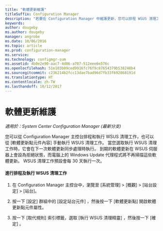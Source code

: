 ```yaml
---
title: "軟體更新維護"
titleSuffix: Configuration Manager
description: "若要在 Configuration Manager 中維護更新，您可以排程 WSUS 清理工作，也可以手動進行執行。"
keywords: 
author: dougeby
ms.author: dougeby
manager: angrobe
ms.date: 10/06/2016
ms.topic: article
ms.prod: configuration-manager
ms.service: 
ms.technology: configmgr-sum
ms.assetid: 4b0e2e90-aac7-4d06-a707-512eee6e576c
ms.openlocfilehash: 51e103b09ced9916fc76f9c87654379b538248b4
ms.sourcegitcommit: c236214b2fcc13dae7bad96d7fb33f692868191d
ms.translationtype: HT
ms.contentlocale: zh-TW
ms.lasthandoff: 10/12/2017
---
```

# <a name="software-updates-maintenance"></a>軟體更新維護

*適用於：System Center Configuration Manager (最新分支)*

您可以從 Configuration Manager 主控台排程和執行 WSUS 清理工作，也可以從 [軟體更新點元件內容] 手動執行 WSUS 清理工作。 當您選取執行 WSUS 清理工作時，它會在下一次軟體更新同步處理時執行。 到期的軟體更新在 WSUS 伺服器上會設為拒絕狀態，而電腦上的 Windows Update 代理程式將不再掃描這些軟體更新。 WSUS 清理工作預設會每 30 天執行一次。  

#### <a name="to-schedule-and-run-the-wsus-cleanup-job"></a>進行排程及執行 WSUS 清理工作  

1.  在 Configuration Manager 主控台中，瀏覽至 [系統管理] > [概觀] > [站台設定] > [站台]。  

2.  按一下 [設定]  群組中的 [設定站台元件]  ，然後按一下 [軟體更新點]  開啟軟體更新點元件屬性。  

3.  按一下 [取代規則]  索引標籤，選取 [執行 WSUS 清理精靈] ，然後按一下 [確定] 。
